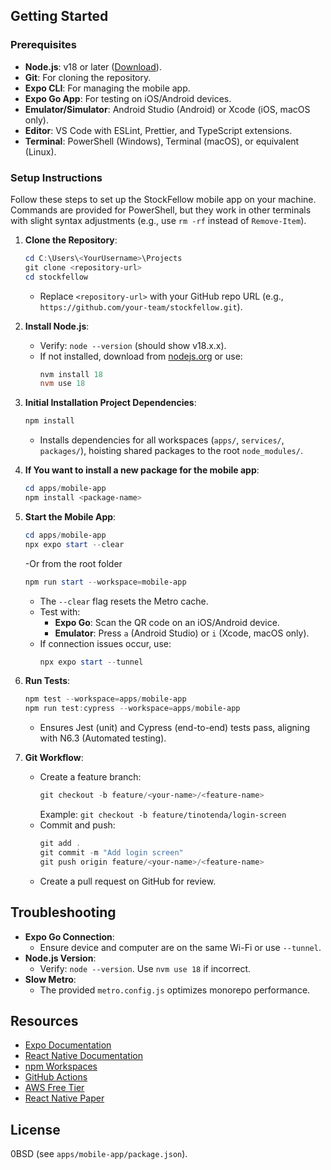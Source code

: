 ## Getting Started

### Prerequisites

- **Node.js**: v18 or later ([Download](https://nodejs.org/)).
- **Git**: For cloning the repository.
- **Expo CLI**: For managing the mobile app.
- **Expo Go App**: For testing on iOS/Android devices.
- **Emulator/Simulator**: Android Studio (Android) or Xcode (iOS, macOS only).
- **Editor**: VS Code with ESLint, Prettier, and TypeScript extensions.
- **Terminal**: PowerShell (Windows), Terminal (macOS), or equivalent (Linux).

### Setup Instructions

Follow these steps to set up the StockFellow mobile app on your machine. Commands are provided for PowerShell, but they work in other terminals with slight syntax adjustments (e.g., use `rm -rf` instead of `Remove-Item`).

1. **Clone the Repository**:
   ```powershell
   cd C:\Users\<YourUsername>\Projects
   git clone <repository-url>
   cd stockfellow
   ```
   - Replace `<repository-url>` with your GitHub repo URL (e.g., `https://github.com/your-team/stockfellow.git`).

2. **Install Node.js**:
   - Verify: `node --version` (should show v18.x.x).
   - If not installed, download from [nodejs.org](https://nodejs.org/) or use:
     ```powershell
     nvm install 18
     nvm use 18
     ```


3. **Initial Installation Project Dependencies**:
   ```powershell
   npm install
   ```
   - Installs dependencies for all workspaces (`apps/`, `services/`, `packages/`), hoisting shared packages to the root `node_modules/`.

3. **If You want to install a new package for the mobile app**:
   ```powershell
   cd apps/mobile-app
   npm install <package-name>
   ```


7. **Start the Mobile App**:
   ```powershell
   cd apps/mobile-app
   npx expo start --clear
   ```
   -Or from the root folder
   ```powershell
   npm run start --workspace=mobile-app
   ```
   - The `--clear` flag resets the Metro cache.
   - Test with:
     - **Expo Go**: Scan the QR code on an iOS/Android device.
     - **Emulator**: Press `a` (Android Studio) or `i` (Xcode, macOS only).
   - If connection issues occur, use:
     ```powershell
     npx expo start --tunnel
     ```

8. **Run Tests**:
   ```powershell
   npm test --workspace=apps/mobile-app
   npm run test:cypress --workspace=apps/mobile-app
   ```
   - Ensures Jest (unit) and Cypress (end-to-end) tests pass, aligning with N6.3 (Automated testing).

9. **Git Workflow**:
   - Create a feature branch:
     ```powershell
     git checkout -b feature/<your-name>/<feature-name>
     ```
     Example: `git checkout -b feature/tinotenda/login-screen`
   - Commit and push:
     ```powershell
     git add .
     git commit -m "Add login screen"
     git push origin feature/<your-name>/<feature-name>
     ```
   - Create a pull request on GitHub for review.

## Troubleshooting

- **Expo Go Connection**:
  - Ensure device and computer are on the same Wi-Fi or use `--tunnel`.
- **Node.js Version**:
  - Verify: `node --version`. Use `nvm use 18` if incorrect.
- **Slow Metro**:
  - The provided `metro.config.js` optimizes monorepo performance.

## Resources

- [Expo Documentation](https://docs.expo.dev/)
- [React Native Documentation](https://reactnative.dev/)
- [npm Workspaces](https://docs.npmjs.com/cli/v7/using-npm/workspaces/)
- [GitHub Actions](https://docs.github.com/en/actions)
- [AWS Free Tier](https://aws.amazon.com/free/)
- [React Native Paper](https://callstack.github.io/react-native-paper/)


## License

0BSD (see `apps/mobile-app/package.json`).
